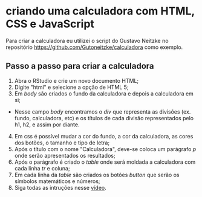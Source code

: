 # criando uma calculadora com HTML, CSS e JavaScript

Para criar a calculadora eu utilizei o script do Gustavo Neitzke no repositório https://github.com/Gutoneitzke/calculadora como exemplo.

## Passo a passo para criar a calculadora

1. Abra o RStudio e crie um novo documento HTML;
2. Digite "html" e selecione a opção de HTML 5;
3. Em _body_ são criados o fundo da calculadora e depois a calculadora em si;
- Nesse campo _body_ encontramos o _div_ que representa as divisões (ex. fundo, calculadora, etc) e os títulos de cada divisão representados pelo h1, h2, e assim por diante.
4. Em css é possível mudar a cor do fundo, a cor da calculadora, as cores dos botões, o tamanho e tipo de letra;
5. Após o título com o nome "Calculadora", deve-se coloca um parágrafo _p_ onde serão apresentados os resultados;
7. Após o parágrafo é criado o _table_ onde será moldada a calculadora com cada linha _tr_ e coluna;
8. Em cada linha da _table_ são criados os botões _button_ que serão os símbolos matemáticos e números;
9. Siga todas as intruções nesse [vídeo](https://www.youtube.com/watch?v=42TShjXR0m0).
